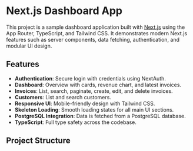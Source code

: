 # Next.js Dashboard App

This project is a sample dashboard application built with [Next.js](https://nextjs.org/) using the App Router, TypeScript, and Tailwind CSS. It demonstrates modern Next.js features such as server components, data fetching, authentication, and modular UI design.

## Features

- **Authentication**: Secure login with credentials using NextAuth.
- **Dashboard**: Overview with cards, revenue chart, and latest invoices.
- **Invoices**: List, search, paginate, create, edit, and delete invoices.
- **Customers**: List and search customers.
- **Responsive UI**: Mobile-friendly design with Tailwind CSS.
- **Skeleton Loading**: Smooth loading states for all main UI sections.
- **PostgreSQL Integration**: Data is fetched from a PostgreSQL database.
- **TypeScript**: Full type safety across the codebase.

## Project Structure
